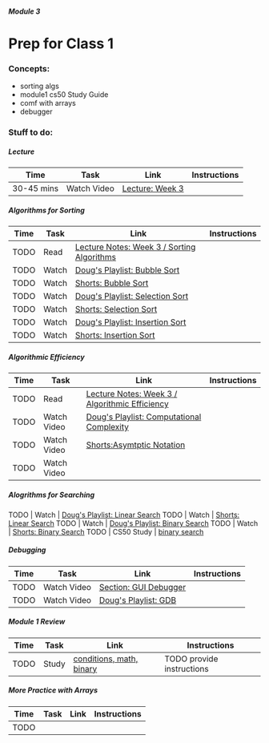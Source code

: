 ##### Module 3

# Prep for Class 1

### Concepts:
* sorting algs
* module1 cs50 Study Guide
* comf with arrays
* debugger

### Stuff to do:

##### Lecture
Time | Task | Link | Instructions
-----|------|------|-------------
30-45 mins | Watch Video | [Lecture: Week 3](https://www.youtube.com/watch?v=IEOO5UToo6A) | 


##### Algorithms for Sorting
Time | Task | Link | Instructions
-----|------|------|-------------
TODO | Read | [Lecture Notes: Week 3 / Sorting Algorithms](http://cdn.cs50.net/2015/fall/lectures/3/m/notes3m/notes3m.html#sorting_algorithms)
TODO | Watch | [Doug's Playlist: Bubble Sort](TODO) |
TODO | Watch | [Shorts: Bubble Sort](TODO) |
TODO | Watch | [Doug's Playlist: Selection Sort](TODO) |
TODO | Watch | [Shorts: Selection Sort](TODO) |
TODO | Watch | [Doug's Playlist: Insertion Sort](TODO) |
TODO | Watch | [Shorts: Insertion Sort](TODO) |

##### Algorithmic Efficiency
Time | Task | Link | Instructions
-----|------|------|-------------
TODO | Read | [Lecture Notes: Week 3 / Algorithmic Efficiency](http://cdn.cs50.net/2015/fall/lectures/3/m/notes3m/notes3m.html#algorithmic_efficiency)
TODO | Watch Video | [Doug's Playlist: Computational Complexity](TODO)
TODO | Watch Video | [Shorts:Asymtptic Notation](http://cs50.tv/2012/fall/shorts/asymptotic_notation/asymptotic_notation-720p.mp4)
TODO | Watch Video | 

##### Alogrithms for Searching
TODO | Watch | [Doug's Playlist: Linear Search](TODO)
TODO | Watch | [Shorts: Linear Search](TODO)
TODO | Watch | [Doug's Playlist: Binary Search](TODO)
TODO | Watch | [Shorts: Binary Search](TODO)
TODO | CS50 Study | [binary search](https://study.cs50.net/binary_search?toc=binary_search)

##### Debugging
Time | Task | Link | Instructions
-----|------|------|-------------
TODO | Watch Video | [Section: GUI Debugger](https://www.youtube.com/watch?v=-G_klBQLgdc)
TODO | Watch Video | [Doug's Playlist: GDB](TODO)

##### Module 1 Review
Time | Task | Link | Instructions
-----|------|------|-------------
TODO | Study | [conditions, math, binary](https://study.cs50.net/loops?toc=conditions,math,binary) | TODO provide instructions

##### More Practice with Arrays
Time | Task | Link | Instructions
-----|------|------|-------------
TODO |
